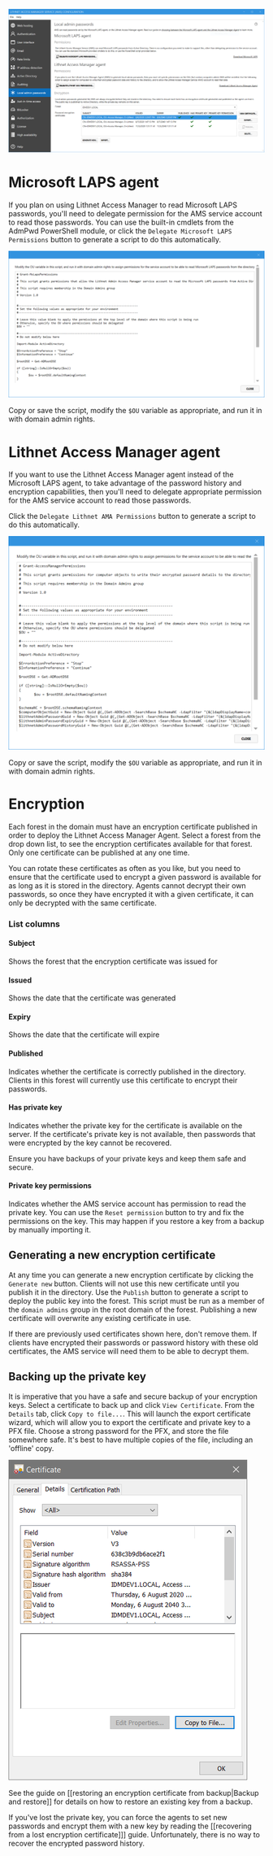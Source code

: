 ![](images/ui-page-localadminpasswords.png)

# Microsoft LAPS agent
If you plan on using Lithnet Access Manager to read Microsoft LAPS passwords, you'll need to delegate permission for the AMS service account to read those passwords. You can use the built-in cmdlets from the AdmPwd PowerShell module, or click the `Delegate Microsoft LAPS Permissions` button to generate a script to do this automatically. 

![](images/ui-page-script-delegate-mslaps.png)

Copy or save the script, modify the `$OU` variable as appropriate, and run it in with domain admin rights.

# Lithnet Access Manager agent
If you want to use the Lithnet Access Manager agent instead of the Microsoft LAPS agent, to take advantage of the password history and encryption capabilities, then you'll need to delegate appropriate permission for the AMS service account to read those passwords.

Click the `Delegate Lithnet AMA Permissions` button to generate a script to do this automatically.

![](images/ui-page-script-delegate-ama.png)

Copy or save the script, modify the `$OU` variable as appropriate, and run it in with domain admin rights.

# Encryption
Each forest in the domain must have an encryption certificate published in order to deploy the Lithnet Access Manager Agent. Select a forest from the drop down list, to see the encryption certificates available for that forest. Only one certificate can be published at any one time. 

You can rotate these certificates as often as you like, but you need to ensure that the certificate used to encrypt a given password is available for as long as it is stored in the directory. Agents cannot decrypt their own passwords, so once they have encrypted it with a given certificate, it can only be decrypted with the same certificate.

### List columns
#### Subject
Shows the forest that the encryption certificate was issued for
#### Issued
Shows the date that the certificate was generated
#### Expiry
Shows the date that the certificate will expire
#### Published
Indicates whether the certificate is correctly published in the directory. Clients in this forest will currently use this certificate to encrypt their passwords.
#### Has private key
Indicates whether the private key for the certificate is available on the server. If the certificate's private key is not available, then passwords that were encrypted by the key cannot be recovered.

Ensure you have backups of your private keys and keep them safe and secure.

#### Private key permissions
Indicates whether the AMS service account has permission to read the private key. You can use the `Reset permission` button to try and fix the permissions on the key. This may happen if you restore a key from a backup by manually importing it.

## Generating a new encryption certificate
At any time you can generate a new encryption certificate by clicking the `Generate new` button. Clients will not use this new certificate until you publish it in the directory. Use the `Publish` button to generate a script to deploy the public key into the forest. This script must be run as a member of the `domain admins` group in the root domain of the forest. Publishing a new certificate will overwrite any existing certificate in use. 

If there are previously used certificates shown here, don't remove them. If clients have encrypted their passwords or password history with these old certificates, the AMS service will need them to be able to decrypt them.

## Backing up the private key
It is imperative that you have a safe and secure backup of your encryption keys. Select a certificate to back up and click `View Certificate`. From the `Details` tab, click `Copy to file...`. This will launch the export certificate wizard, which will allow you to export the certificate and private key to a PFX file. Choose a strong password for the PFX, and store the file somewhere safe. It's best to have multiple copies of the file, including an 'offline' copy.

![](images/ui-page-localadminpasswords-certificate-details.png)

See the guide on [[restoring an encryption certificate from backup|Backup and restore]] for details on how to restore an existing key from a backup.

If you've lost the private key, you can force the agents to set new passwords and encrypt them with a new key by reading the [[recovering from a lost encryption certificate]]] guide. Unfortunately, there is no way to recover the encrypted password history.
